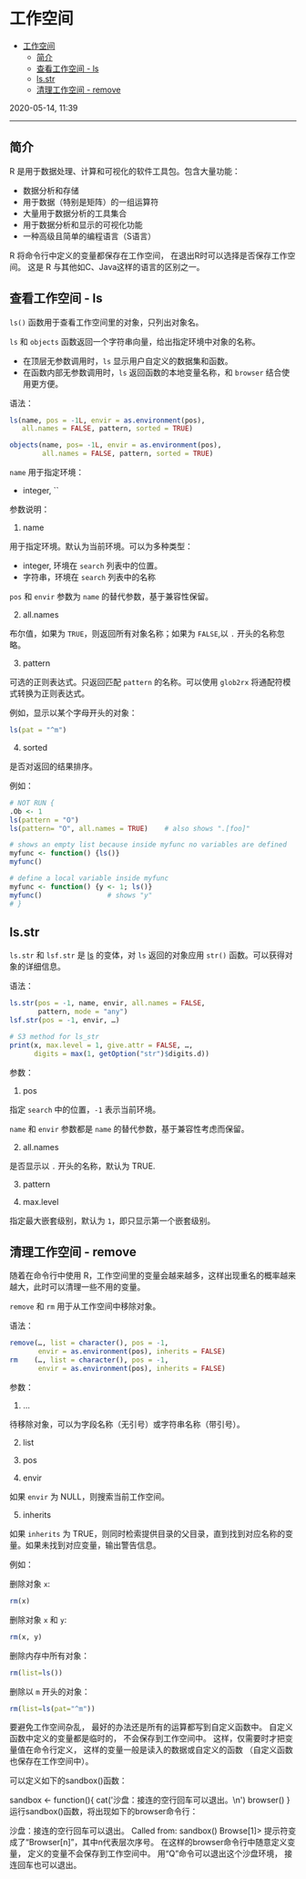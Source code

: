 # 工作空间

- [工作空间](#工作空间)
  - [简介](#简介)
  - [查看工作空间 - ls](#查看工作空间---ls)
  - [ls.str](#lsstr)
  - [清理工作空间 - remove](#清理工作空间---remove)

2020-05-14, 11:39
***

## 简介

R 是用于数据处理、计算和可视化的软件工具包。包含大量功能：

- 数据分析和存储
- 用于数据（特别是矩阵）的一组运算符
- 大量用于数据分析的工具集合
- 用于数据分析和显示的可视化功能
- 一种高级且简单的编程语言（S语言）

R 将命令行中定义的变量都保存在工作空间， 在退出R时可以选择是否保存工作空间。 这是 R 与其他如C、Java这样的语言的区别之一。

## 查看工作空间 - ls

`ls()` 函数用于查看工作空间里的对象，只列出对象名。

`ls` 和 `objects` 函数返回一个字符串向量，给出指定环境中对象的名称。

- 在顶层无参数调用时，`ls` 显示用户自定义的数据集和函数。
- 在函数内部无参数调用时，`ls` 返回函数的本地变量名称，和 `browser` 结合使用更方便。

语法：

```r
ls(name, pos = -1L, envir = as.environment(pos),
   all.names = FALSE, pattern, sorted = TRUE)

objects(name, pos= -1L, envir = as.environment(pos),
        all.names = FALSE, pattern, sorted = TRUE)
```

`name` 用于指定环境：

- integer, ``

参数说明：

1. name

用于指定环境。默认为当前环境。可以为多种类型：

- integer, 环境在 `search` 列表中的位置。
- 字符串，环境在 `search` 列表中的名称

`pos` 和 `envir` 参数为 `name` 的替代参数，基于兼容性保留。

2. all.names

布尔值，如果为 `TRUE`，则返回所有对象名称；如果为 `FALSE`,以 `.` 开头的名称忽略。

3. pattern

可选的正则表达式。只返回匹配 `pattern` 的名称。可以使用 `glob2rx` 将通配符模式转换为正则表达式。

例如，显示以某个字母开头的对象：

```r
ls(pat = "^m")
```

4. sorted

是否对返回的结果排序。

例如：

```r
# NOT RUN {
.Ob <- 1
ls(pattern = "O")
ls(pattern= "O", all.names = TRUE)    # also shows ".[foo]"

# shows an empty list because inside myfunc no variables are defined
myfunc <- function() {ls()}
myfunc()

# define a local variable inside myfunc
myfunc <- function() {y <- 1; ls()}
myfunc()                # shows "y"
# }
```

## ls.str

`ls.str` 和 `lsf.str` 是 [ls](#查看工作空间---ls) 的变体，对 `ls` 返回的对象应用 `str()` 函数。可以获得对象的详细信息。

语法：

```r
ls.str(pos = -1, name, envir, all.names = FALSE,
       pattern, mode = "any")
lsf.str(pos = -1, envir, …)

# S3 method for ls_str
print(x, max.level = 1, give.attr = FALSE, …,
      digits = max(1, getOption("str")$digits.d))
```

参数：

1. pos

指定 `search` 中的位置，`-1` 表示当前环境。

`name` 和 `envir` 参数都是 `name` 的替代参数，基于兼容性考虑而保留。

2. all.names

是否显示以 `.` 开头的名称，默认为 TRUE.

3. pattern

4. max.level

指定最大嵌套级别，默认为 `1`，即只显示第一个嵌套级别。

## 清理工作空间 - remove

随着在命令行中使用 R，工作空间里的变量会越来越多，这样出现重名的概率越来越大，此时可以清理一些不用的变量。

`remove` 和 `rm` 用于从工作空间中移除对象。

语法：

```r
remove(…, list = character(), pos = -1,
       envir = as.environment(pos), inherits = FALSE)
rm    (…, list = character(), pos = -1,
       envir = as.environment(pos), inherits = FALSE)
```

参数：

1. ...

待移除对象，可以为字段名称（无引号）或字符串名称（带引号）。

2. list

3. pos

4. envir

如果 `envir` 为 NULL，则搜索当前工作空间。

5. inherits

如果 `inherits` 为 TRUE，则同时检索提供目录的父目录，直到找到对应名称的变量。如果未找到对应变量，输出警告信息。

例如：

删除对象 `x`:

```r
rm(x)
```

删除对象 `x` 和 `y`:

```r
rm(x, y)
```

删除内存中所有对象：

```r
rm(list=ls())
```

删除以 `m` 开头的对象：

```r
rm(list=ls(pat="^m"))
```

要避免工作空间杂乱， 最好的办法还是所有的运算都写到自定义函数中。 自定义函数中定义的变量都是临时的， 不会保存到工作空间中。 这样，仅需要时才把变量值在命令行定义， 这样的变量一般是读入的数据或自定义的函数 （自定义函数也保存在工作空间中）。

可以定义如下的sandbox()函数：

sandbox <- function(){
  cat('沙盘：接连的空行回车可以退出。\n')
  browser()
}
运行sandbox()函数，将出现如下的browser命令行：

沙盘：接连的空行回车可以退出。
Called from: sandbox()
Browse[1]> 
提示符变成了“Browser[n]”，其中n代表层次序号。 在这样的browser命令行中随意定义变量， 定义的变量不会保存到工作空间中。 用“Q”命令可以退出这个沙盘环境， 接连回车也可以退出。

